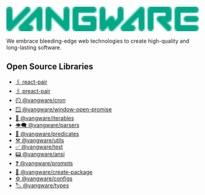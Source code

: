 <a href="https://vangware.com"><img src="https://raw.githubusercontent.com/vangware/.github/main/profile/logo.svg" style="height:4rem" /></a>

We embrace bleeding-edge web technologies to create high-quality and long-lasting software.

## Open Source Libraries

-   [🖇️ react-pair](https://react-pair.vangware.com/)
-   [🖇️ preact-pair](https://preact-pair.vangware.com/)
-   [⏲️ @vangware/cron](https://cron.vangware.com/)
-   [🪟 @vangware/window-open-promise](https://window-open-promise.vangware.com/)
-   [🔁 @vangware/iterables](https://iterables.vangware.com/)
-   [👁️‍🗨️ @vangware/parsers](https://parsers.vangware.com/)
-   [🧐 @vangware/predicates](https://predicates.vangware.com/)
-   [⚒️ @vangware/utils](https://utils.vangware.com/)
-   [✅ @vangware/test](https://test.vangware.com/)
-   [📟 @vangware/ansi](https://ansi.vangware.com/)
-   [❓ @vangware/prompts](https://prompts.vangware.com/)
-   [🚧 @vangware/create-package](https://create-package.vangware.com/)
-   [⚙️ @vangware/configs](https://configs.vangware.com/)
-   [🏷️ @vangware/types](https://types.vangware.com/)
